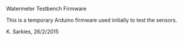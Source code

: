 Watermeter Testbench Firmware

This is a temporary Arduino firmware used initially to test the sensors.

K. Sarkies, 26/2/2015

